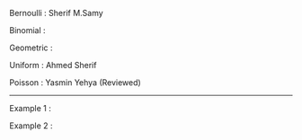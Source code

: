 Bernoulli : Sherif M.Samy

Binomial  : 

Geometric : 

Uniform   : Ahmed Sherif

Poisson   : Yasmin Yehya (Reviewed)

------------------------------------------

Example 1   : 

Example 2   : 
